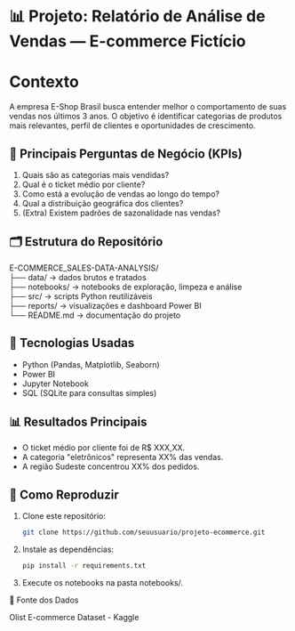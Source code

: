 # 📊 Projeto: Relatório de Análise de Vendas — E-commerce Fictício

# Contexto

A empresa E-Shop Brasil busca entender melhor o comportamento de suas vendas nos últimos 3 anos. O objetivo é identificar categorias de produtos mais relevantes, perfil de clientes e oportunidades de crescimento.

## 📌 Principais Perguntas de Negócio (KPIs)

1. Quais são as categorias mais vendidas?
2. Qual é o ticket médio por cliente?
3. Como está a evolução de vendas ao longo do tempo?
4. Qual a distribuição geográfica dos clientes?
5. (Extra) Existem padrões de sazonalidade nas vendas?

## 🗂 Estrutura do Repositório
E-COMMERCE_SALES-DATA-ANALYSIS/ <br />
├── data/ -> dados brutos e tratados <br />
├── notebooks/ -> notebooks de exploração, limpeza e análise <br />
├── src/ -> scripts Python reutilizáveis <br />
├── reports/ -> visualizações e dashboard Power BI <br />
└── README.md -> documentação do projeto <br />

## 🔧 Tecnologias Usadas
- Python (Pandas, Matplotlib, Seaborn)
- Power BI
- Jupyter Notebook
- SQL (SQLite para consultas simples)

## 📊 Resultados Principais
- O ticket médio por cliente foi de R$ XXX,XX.
- A categoria "eletrônicos" representa XX% das vendas.
- A região Sudeste concentrou XX% dos pedidos.

## 🚀 Como Reproduzir
1. Clone este repositório:
   ```bash
   git clone https://github.com/seuusuario/projeto-ecommerce.git

2. Instale as dependências:
    ```bash
    pip install -r requirements.txt

3. Execute os notebooks na pasta notebooks/.

📌 Fonte dos Dados

Olist E-commerce Dataset - Kaggle

